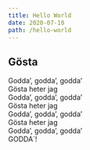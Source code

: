 ```yaml
---
title: Hello World
date: 2020-07-10
path: /hello-world
---
```


## Gösta

Godda’, godda’, godda’\
Gösta heter jag\
Godda’, godda’, godda’\
Gösta heter jag\
Godda’, godda’, godda’\
Gösta heter jag\
Godda’, godda’, godda’\
GODDA´!
